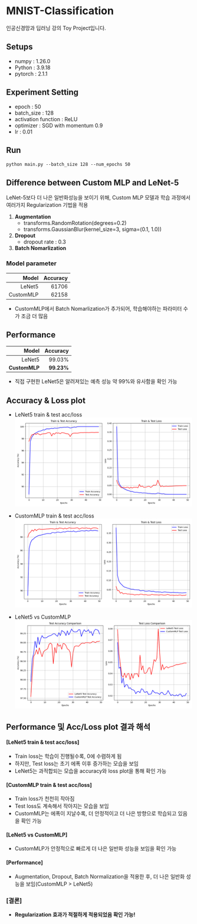 # MNIST-Classification
인공신경망과 딥러닝 강의 Toy Project입니다.

## Setups
- numpy : 1.26.0
- Python : 3.9.18
- pytorch : 2.1.1

## Experiment Setting
- epoch : 50
- batch_size : 128
- activation function : ReLU
- optimizer : SGD with momentum 0.9
- lr : 0.01 

## Run

```
python main.py --batch_size 128 --num_epochs 50
```

## Difference between Custom MLP and LeNet-5
LeNet-5보다 더 나은 일반화성능을 보이기 위해, Custom MLP 모델과 학습 과정에서 여러가지 Regularization 기법을 적용
1. **Augmentation**
    - transforms.RandomRotation(degrees=0.2)
    - transforms.GaussianBlur(kernel_size=3, sigma=(0.1, 1.0))
2. **Dropout**
    - dropout rate : 0.3
3. **Batch Nomarlization**

### Model parameter
| Model | Accuracy  |
| ---------------: | -----: |
| LeNet5    | 61706 |
| CustomMLP  | 62158 |
- CustomMLP에서 Batch Nomarlization가 추가되어, 학습해야하는 파라미터 수가 조금 더 많음

## Performance
| Model | Accuracy  |
| ---------------: | -----: |
| LeNet5    | 99.03% |
| **CustomMLP**  | **99.23%** |

- 직접 구현한 LeNet5은 알려져있는 예측 성능 약 99%와 유사함을 확인 가능

## Accuracy & Loss plot
- LeNet5 train & test acc/loss
![LeNet5_train_test_plot](https://github.com/BBongjun/MNIST-Classification/blob/main/plot/LeNet5_train_test_plot.png)

- CustomMLP train & test acc/loss
![custom_train_test_plot](https://github.com/BBongjun/MNIST-Classification/blob/main/plot/Custom_model_train_test_plot.png) 

- LeNet5 vs CustomMLP 
![custom_train_test_plot](https://github.com/BBongjun/MNIST-Classification/blob/main/plot/test_performance_comparison.png) 

## Performance 및 Acc/Loss plot 결과 해석
#### [LeNet5 train & test acc/loss] 
- Train loss는 학습이 진행될수록, 0에 수렴하게 됨
- 하지만, Test loss는 초기 에폭 이후 증가하는 모습을 보임
- LeNet5는 과적합되는 모습을 accuracy와 loss plot을 통해 확인 가능
#### [CustomMLP train & test acc/loss] 
- Train loss가 천천히 작아짐
- Test loss도 계속해서 작아지는 모습을 보임
- CustomMLP는 에폭이 지날수록, 더 안정적이고 더 나은 방향으로 학습되고 있음을 확인 가능
#### [LeNet5 vs CustomMLP] 
- CustomMLP가 안정적으로 빠르게 더 나은 일반화 성능을 보임을 확인 가능
#### [Performance]
- Augmentation, Dropout, Batch Normalization을 적용한 후, 더 나은 일반화 성능을 보임(CustomMLP > LeNet5)
### [결론]
- **Regularization 효과가 적절하게 적용되었음 확인 가능!**
